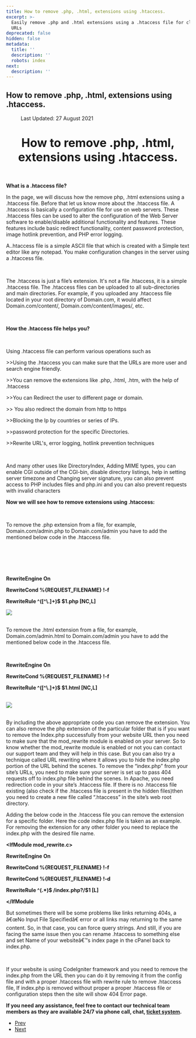 ```yaml
---
title: How to remove .php, .html, extensions using .htaccess.
excerpt: >-
  Easily remove .php and .html extensions using a .htaccess file for cleaner
  URLs
deprecated: false
hidden: false
metadata:
  title: ''
  description: ''
  robots: index
next:
  description: ''
---
```

<div class="page-header">
<h2 itemprop="headline">
How to remove .php, .html, extensions using .htaccess. </h2>
</div>
<dl class="article-info muted">
<dt class="article-info-term">
</dt>
<dd class="modified">
<span class="icon-calendar" aria-hidden="true"></span>
<time datetime="2021-08-27T13:39:53+00:00" itemprop="dateModified">
Last Updated: 27 August 2021 </time>
</dd>
</dl>
<div itemprop="articleBody">
<h1 style="text-align: center;"><span style="font-size: xx-large;"><strong>How to remove .php, .html, extensions using .htaccess.</strong></span></h1>
<br/>
<div>
<p dir="ltr"> </p>
<p><b>What is a .htaccess file?</b></p>
<p> </p>
<p><span style="font-weight: 400;">In the page, we will discuss how the remove php, .html extensions using a .htaccess file. Before that let us know more about the .htaccess file. A .htaccess is basically a  configuration file for use on web servers. These .htaccess files can be used to alter the configuration of the Web Server software to enable/disable additional functionality and features. These features include basic redirect functionality, content password protection, image hotlink prevention, and PHP error logging.</span></p>
<p><span style="font-weight: 400;">A..htaccess file is a simple ASCII file that which is created with a Simple text editor like any notepad. You make configuration changes in the server using a .htaccess file.</span></p>
<br/>
<p><span style="font-weight: 400;">The .htaccess is just a file’s extension. It's not a file .htaccess, it is a simple .htaccess file. The .htaccess files can be uploaded to all sub-directories and main directories. For example, if you uploaded any .htaccess file located in your root directory of Domain.com, it would affect Domain.com/content/, Domain.com/content/images/, etc.</span></p>
<br/>
<p><b>How the .htaccess file helps you?</b></p>
<br/>
<p><span style="font-weight: 400;">Using .htaccess file can perform various operations such as </span></p>
<p><span style="font-weight: 400;">&gt;&gt;Using the .htaccess you can make sure that the  URLs are more user and search engine friendly.</span></p>
<p><span style="font-weight: 400;">&gt;&gt;You can remove the extensions like .php, .html, .htm, with the help of .htaccess</span></p>
<p><span style="font-weight: 400;">&gt;&gt;You can Redirect the user to different page or domain. </span></p>
<p><span style="font-weight: 400;">&gt;&gt; You also redirect the domain from http to https </span></p>
<p><span style="font-weight: 400;">&gt;&gt;Blocking the Ip by countries or series of IPs.</span></p>
<p><span style="font-weight: 400;">&gt;&gt;password protection for the specific Directories.</span></p>
<p><span style="font-weight: 400;">&gt;&gt;Rewrite URL's, error logging, hotlink prevention techniques</span></p>
<br/>
<p><span style="font-weight: 400;">And many other uses like </span><span style="font-weight: 400;">DirectoryIndex, Adding MIME types</span><span style="font-weight: 400;">, you can </span><span style="font-weight: 400;">enable CGI outside of the CGI-bin, disable directory listings, help in setting server timezone and Changing server signature, you can also prevent access to PHP includes files and  php.ini and you can also prevent requests with invalid characters</span></p>
<p><b>Now we will see how to remove extensions using .htaccess:</b></p>
<br/>
<p><span style="font-weight: 400;">To remove the .php extension from a file, for example, Domain.com/admin.php to Domain.com/admin you have to add the mentioned below code in the .htaccess file.</span></p>
<br/><br/><br/><br/>
<p><b>RewriteEngine On</b></p>
<p><b>RewriteCond %{REQUEST_FILENAME} !-f</b></p>
<p><b>RewriteRule ^([^\.]+)$ $1.php [NC,L]</b></p>
<img src="https://image.hostingraja.in/images/remove-php-html.webp" /><br/><br/>
<p><span style="font-weight: 400;">To remove the .html extension from a file, for example, Domain.com/admin.html to Domain.com/admin  you have to add the mentioned below code in the .htaccess file.</span></p>
<br/>
<p><b>RewriteEngine On</b></p>
<p><b>RewriteCond %{REQUEST_FILENAME} !-f</b></p>
<p><b>RewriteRule ^([^\.]+)$ $1.html [NC,L]</b></p>
<br/><img src="https://image.hostingraja.in/images/remove-php-html-one.webp"><br/><br/>
<p><span style="font-weight: 400;">By including the above appropriate code you can remove the extension. You can also remove the php extension of the particular folder that is </span><span style="font-weight: 400;">if you want to remove the Index.php successfully from your website URL then you need to make sure that the  mod_rewrite module is enabled on your server. So to know whether the mod_rewrite module is enabled or not you can contact our support team and they will help in this case. But you can also try a technique called URL rewriting where it allows you to hide the index.php portion of the URL behind the scenes. To remove the “index.php” from your site’s URLs, you need to make sure your server is set up to pass 404 requests off to index.php file behind the scenes. In Apache, you need redirection code in your site’s .htaccess file. If there is no .htaccess file existing (also check if the .htaccess file is present in the hidden files)then you need to create a new file called “.htaccess” in the site’s web root directory. </span></p>
<p> </p>
<p><span style="font-weight: 400;">Adding the below code in the .htaccess file you can remove the extension for a specific folder. Here the code  index.php file is taken as an example. For removing the extension for any other folder you need to replace the index.php with the desired file name.  </span></p>
<p> </p>
<p><b>&lt;IfModule mod_rewrite.c&gt;</b></p>
<p><b>   RewriteEngine On</b></p>
<p><b>   RewriteCond %{REQUEST_FILENAME} !-f</b></p>
<p><b>   RewriteCond %{REQUEST_FILENAME} !-d</b></p>
<p><b>   RewriteRule ^(.*)$ /index.php?/$1 [L]</b></p>
<p><b>&lt;/IfModule</b></p>
<p> </p>
<p><span style="font-weight: 400;">But sometimes there will be some problems like links returning 404s, a â€œNo Input File Specifiedâ€ error or all links may returning to the same content. So, in that case, you can force query strings. And still, if you are facing the same issue then you can rename .htaccess to something else and set Name of your websiteâ€™s index page in the cPanel back to index.php.</span></p>
<br/>
<p><span style="font-weight: 400;">If your website is using CodeIgniter framework and you need to remove the index.php from the URL then you can do it by removing it from the config file and with a proper .htaccess file with rewrite rule to remove .htaccess file, If index.php is removed without proper a proper .htaccess file or configuration steps then the site will show 404 Error page.</span></p>
<p> </p>
<p><b>If you need any assistance, feel free to contact our technical team members as they are available 24/7 via phone call,  chat, <a href="https://support.hostingraja.in/">ticket system</a>.</b></p>
<div> </div>
</div> </div>
<ul class="pager pagenav">
<li class="previous">
<a class="hasTooltip" title="Disk Overused Issue" aria-label="Previous article: Disk Overused Issue" href="/docs/disk-overused-issue" rel="prev">
<span class="icon-chevron-left" aria-hidden="true"></span> <span aria-hidden="true">Prev</span> </a>
</li>
<li class="next">
<a class="hasTooltip" title="Error 503 - Service Temporarily Unavailable on Magento Sites" aria-label="Next article: Error 503 - Service Temporarily Unavailable on Magento Sites" href="/docs/error-503-service-temporarily-unavailable-on-magento-sites" rel="next">
<span aria-hidden="true">Next</span> <span class="icon-chevron-right" aria-hidden="true"></span> </a>
</li>
</ul>
</div>